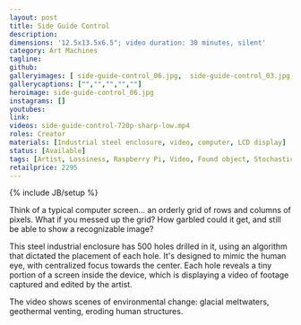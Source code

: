 ```yaml
---
layout: post
title: Side Guide Control
description:
dimensions: '12.5x13.5x6.5"; video duration: 30 minutes, silent'
category: Art Machines
tagline:
github:
galleryimages: [ side-guide-control_06.jpg,  side-guide-control_03.jpg,  side-guide-control_04.jpg,  side-guide-control_05.jpg]
gallerycaptions: ["","","","",""]
heroimage: side-guide-control_06.jpg
instagrams: []
youtubes:
link: 
videos: side-guide-control-720p-sharp-low.mp4
roles: Creator
materials: [Industrial steel enclosure, video, computer, LCD display]
status: [Available]
tags: [Artist, Lossiness, Raspberry Pi, Video, Found object, Stochastic arrangement]
retailprice: 2295
---
```

{% include JB/setup %}

Think of a typical computer screen… an orderly grid of rows and columns of pixels. What if you messed up the grid? How garbled could it get, and still be able to show a recognizable image?

This steel industrial enclosure has 500 holes drilled in it, using an algorithm that dictated the placement of each hole. It's designed to mimic the human eye, with centralized focus towards the center. Each hole reveals a tiny portion of a screen inside the device, which is displaying a video of footage captured and edited by the artist. 

The video shows scenes of environmental change: glacial meltwaters, geothermal venting, eroding human structures. 